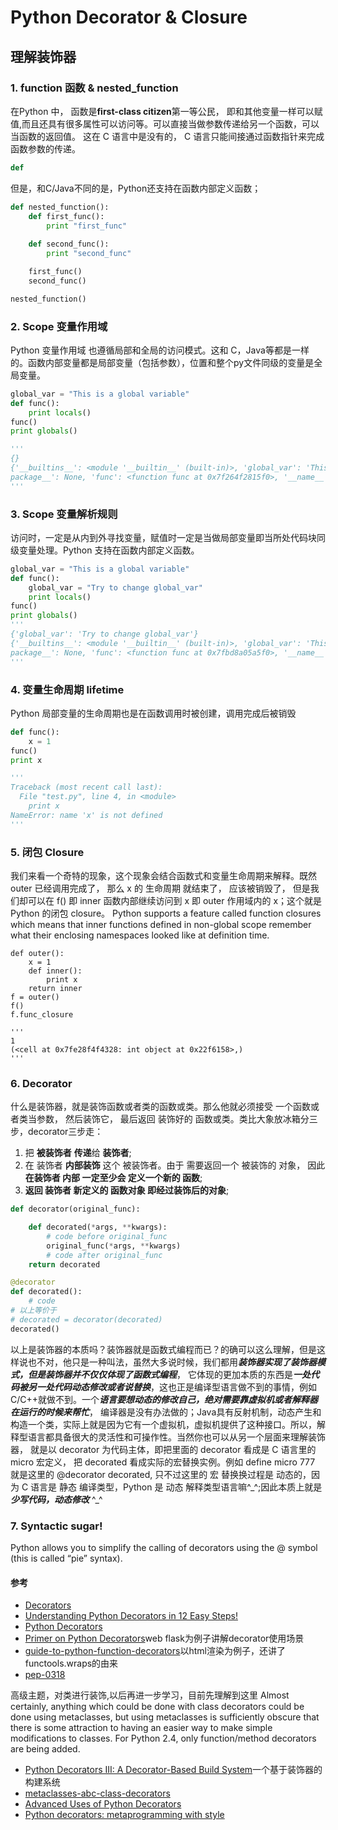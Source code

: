 # Python Decorator & Closure

## 理解装饰器
### 1. function 函数 & nested_function
在Python 中， 函数是**first-class citizen**第一等公民， 即和其他变量一样可以赋值,而且还具有很多属性可以访问等。可以直接当做参数传递给另一个函数，可以当函数的返回值。
这在 C 语言中是没有的， C 语言只能间接通过函数指针来完成函数参数的传递。
```python
def 
```
但是，和C/Java不同的是，Python还支持在函数内部定义函数；
```python
def nested_function():
    def first_func():
        print "first_func"
    
    def second_func():
        print "second_func"

    first_func()
    second_func()

nested_function()
```
### 2. Scope 变量作用域
Python 变量作用域 也遵循局部和全局的访问模式。这和 C，Java等都是一样的。函数内部变量都是局部变量（包括参数），位置和整个py文件同级的变量是全局变量。
```Python
global_var = "This is a global variable"
def func():
    print locals()
func()
print globals()

'''
{}
{'__builtins__': <module '__builtin__' (built-in)>, 'global_var': 'This is a global variable', '__file__': 'test.py', '__
package__': None, 'func': <function func at 0x7f264f2815f0>, '__name__': '__main__', '__doc__': None}
'''
```
### 3. Scope 变量解析规则
访问时，一定是从内到外寻找变量，赋值时一定是当做局部变量即当所处代码块同级变量处理。Python 支持在函数内部定义函数。
```Python
global_var = "This is a global variable"
def func():
    global_var = "Try to change global_var"
    print locals()
func()
print globals()
'''
{'global_var': 'Try to change global_var'}
{'__builtins__': <module '__builtin__' (built-in)>, 'global_var': 'This is a global variable', '__file__': 'test.py', '__
package__': None, 'func': <function func at 0x7fbd8a05a5f0>, '__name__': '__main__', '__doc__': None}
'''
```
### 4. 变量生命周期 lifetime
Python 局部变量的生命周期也是在函数调用时被创建，调用完成后被销毁
```Python
def func():
    x = 1
func()
print x

'''
Traceback (most recent call last):
  File "test.py", line 4, in <module>
    print x
NameError: name 'x' is not defined
'''
```
### 5. 闭包 Closure
我们来看一个奇特的现象，这个现象会结合函数式和变量生命周期来解释。既然 outer 已经调用完成了， 那么 x 的 生命周期 就结束了， 应该被销毁了， 
但是我们却可以在 f() 即 inner 函数内部继续访问到 x 即 outer 作用域内的 x；这个就是 Python 的闭包 closure。
Python supports a feature called function closures which means that inner functions 
defined in non-global scope remember what their enclosing namespaces looked like at definition time.
```
def outer():
    x = 1
    def inner():
        print x
    return inner
f = outer()
f()
f.func_closure

'''
1
(<cell at 0x7fe28f4f4328: int object at 0x22f6158>,)
'''
```
### 6. Decorator
什么是装饰器，就是装饰函数或者类的函数或类。那么他就必须接受 一个函数或者类当参数， 然后装饰它， 最后返回 装饰好的 函数或类。类比大象放冰箱分三步，decorator三步走：
 1. 把 **被装饰者** **传递**给 **装饰者**;
 2. 在 装饰者 **内部装饰** 这个 被装饰者。由于 需要返回一个 被装饰的 对象， 因此 **在装饰者 内部 一定至少会 定义一个新的 函数**;
 3. **返回 装饰者 新定义的 函数对象 即经过装饰后的对象**;
```Python
def decorator(original_func):

    def decorated(*args, **kwargs):
        # code before original_func
        original_func(*args, **kwargs)
        # code after original_func
    return decorated

@decorator
def decorated():
    # code
# 以上等价于
# decorated = decorator(decorated)
decorated()
```
以上是装饰器的本质吗？装饰器就是函数式编程而已？的确可以这么理解，但是这样说也不对，他只是一种叫法，虽然大多说时候，我们都用***装饰器实现了装饰器模式，但是装饰器并不仅仅体现了函数式编程***，
它体现的更加本质的东西是***一处代码被另一处代码动态修改或者说替换***，这也正是编译型语言做不到的事情，例如C/C++就做不到。一个***语言要想动态的修改自己，绝对需要靠虚拟机或者解释器在运行的时候来帮忙***，
编译器是没有办法做的；Java具有反射机制，动态产生和构造一个类，实际上就是因为它有一个虚拟机，虚拟机提供了这种接口。所以，解释型语言都具备很大的灵活性和可操作性。当然你也可以从另一个层面来理解装饰器，
就是以 decorator 为代码主体，即把里面的 decorator 看成是 C 语言里的 micro 宏定义， 把 decorated 看成实际的宏替换实例。例如 define micro 777 就是这里的 @decorator decorated, 
只不过这里的 宏 替换换过程是 动态的，因为 C 语言是 静态 编译类型，Python 是 动态 解释类型语言嘛^\_^;因此本质上就是***少写代码，动态修改*** ^\_^

### 7. Syntactic sugar!
Python allows you to simplify the calling of decorators using the @ symbol (this is called “pie” syntax).

#### 参考
 - [Decorators](http://python-3-patterns-idioms-test.readthedocs.io/en/latest/PythonDecorators.html)
 - [Understanding Python Decorators in 12 Easy Steps!](http://simeonfranklin.com/blog/2012/jul/1/python-decorators-in-12-steps/#footnote_2)
 - [Python Decorators](https://pythonconquerstheuniverse.wordpress.com/2012/04/29/python-decorators/)
 - [Primer on Python Decorators](https://realpython.com/blog/python/primer-on-python-decorators/)web flask为例子讲解decorator使用场景
 - [guide-to-python-function-decorators](http://thecodeship.com/patterns/guide-to-python-function-decorators/)以html渲染为例子，还讲了functools.wraps的由来
 - [pep-0318](https://www.python.org/dev/peps/pep-0318/#current-syntax)
 
高级主题，对类进行装饰,以后再进一步学习，目前先理解到这里
Almost certainly, anything which could be done with class decorators could be done 
using metaclasses, but using metaclasses is sufficiently obscure that there is some 
attraction to having an easier way to make simple modifications to classes. 
For Python 2.4, only function/method decorators are being added.
 - [Python Decorators III: A Decorator-Based Build System](http://www.artima.com/weblogs/viewpost.jsp?thread=241209)一个基于装饰器的构建系统
 - [metaclasses-abc-class-decorators](http://intermediatepythonista.com/metaclasses-abc-class-decorators)
 - [Advanced Uses of Python Decorators](https://www.codementor.io/python/tutorial/advanced-use-python-decorators-class-function)
 - [Python decorators: metaprogramming with style](http://blog.thedigitalcatonline.com/blog/2015/04/23/python-decorators-metaprogramming-with-style/#.WGIjJ3V97CJ)


